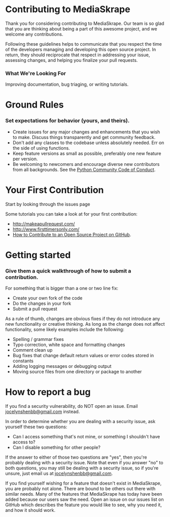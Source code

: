 # Contributing to MediaSkrape

Thank you for considering contributing to MediaSkrape. Our team is so glad that you are thinking about being a part of this awesome project, and we welcome any contributions.

Following these guidelines helps to communicate that you respect the time of the developers managing and developing this open source project. In return, they should reciprocate that respect in addressing your issue, assessing changes, and helping you finalize your pull requests.

### What We're Looking For

Improving documentation, bug triaging, or writing tutorials.


# Ground Rules
### Set expectations for behavior (yours, and theirs).
* Create issues for any major changes and enhancements that you wish to make. Discuss things transparently and get community feedback.
* Don't add any classes to the codebase unless absolutely needed. Err on the side of using functions.
* Keep feature versions as small as possible, preferably one new feature per version.
* Be welcoming to newcomers and encourage diverse new contributors from all backgrounds. See the [Python Community Code of Conduct](https://www.python.org/psf/codeofconduct/).

# Your First Contribution
Start by looking through the issues page

Some tutorials you can take a look at for your first contribution:
* http://makeapullrequest.com/
* http://www.firsttimersonly.com/
* [How to Contribute to an Open Source Project on GitHub](https://egghead.io/series/how-to-contribute-to-an-open-source-project-on-github).

# Getting started
### Give them a quick walkthrough of how to submit a contribution.
For something that is bigger than a one or two line fix:

* Create your own fork of the code
* Do the changes in your fork
* Submit a pull request

As a rule of thumb, changes are obvious fixes if they do not introduce any new functionality or creative thinking. As long as the change does not affect functionality, some likely examples include the following:
* Spelling / grammar fixes
* Typo correction, white space and formatting changes
* Comment clean up
* Bug fixes that change default return values or error codes stored in constants
* Adding logging messages or debugging output
* Moving source files from one directory or package to another

# How to report a bug
If you find a security vulnerability, do NOT open an issue. Email jocelynshenbb@gmail.com instead.

In order to determine whether you are dealing with a security issue, ask yourself these two questions:
* Can I access something that's not mine, or something I shouldn't have access to?
* Can I disable something for other people?

If the answer to either of those two questions are "yes", then you're probably dealing with a security issue. Note that even if you answer "no" to both questions, you may still be dealing with a security issue, so if you're unsure, just email us at jocelynshenbb@gmail.com.

If you find yourself wishing for a feature that doesn't exist in MediaSkrape, you are probably not alone. There are bound to be others out there with similar needs. Many of the features that MediaSkrape has today have been added because our users saw the need. Open an issue on our issues list on GitHub which describes the feature you would like to see, why you need it, and how it should work.
